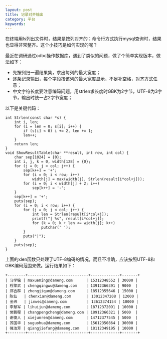 ```yaml
---
layout: post
title: 记录对齐输出
category: 平台
keywords:
---
```


在终端用ls列出文件时，结果是按列对齐的；命令行方式执行mysql查询时，结果也显得非常整齐。这个小技巧是如何实现的呢？

最近在调研通过odbc操作数据库，遇到了类似的问题，做了个简单实现版本，做法如下：

- 先按列扫一遍结果集，求出每列的最大宽度；
- 逐条记录输出，每个字段按该列的最大宽度显示，不足补空格，对齐方式任意；
- 中文字符长度要注意编码问题，用strlen求长度时GBK为2字节，UTF-8为3字节，输出时统一占2字节宽度；

以下是关键代码：

```
int Strlen(const char *s) {
    int i, len;
    for (i = len = 0; s[i]; i++) {
        if (s[i] < 0) i += 2, len += 1;
        len++;
    }
    return len;
}
void ShowResultTable(char **result, int row, int col) {
    char sep[1024] = {0};
    int i, j, k = 0, width[128] = {0};
    for (j = 0; j < col; j++) {
        sep[k++] = '+';
        for (i = 0; i < row; i++)
            width[j] = max(width[j], Strlen(result[i*col+j]));
        for (i = 0; i < width[j] + 2; i++)
            sep[k++] = '-';
    }
    sep[k++] = '+';
    puts(sep);
    for (i = 0; i < row; i++) {
        for (j = 0; j < col; j++) {
            int len = Strlen(result[i*col+j]);
            printf("| %s", result[i*col+j]);
            for (k = 0; k + len <= width[j]; k++)
                putchar(' ');
        }
        puts("|");
    }
    puts(sep);
}
```

上面的xlen函数只处理了UTF-8编码的情况，而且不准确，应该按照UTF-8和GBK编码范围来做。运行结果如下：

```
+--------+---------------------------+-------------+-------+
| 马学铭 | maxueming@dameng.com      | 15312348552 | 30000 |
| 程擎武 | chengqingwu@dameng.com    | 13912366391 | 9000  |
| 郑吉群 | zhengjiqun@dameng.com     | 18512355646 | 15000 |
| 陈仙   | chenxian@dameng.com       | 13012347208 | 12000 |
| 金纬   | jinwei@dameng.com         | 13612374154 | 10000 |
| 李慧军 | lihuijun@dameng.com       | 18712372091 | 10000 |
| 常鹏程 | changpengcheng@dameng.com | 18912366321 | 5000  |
| 谢俊人 | xiejunren@dameng.com      | 14712377545 | 5000  |
| 苏国华 | suguohua@dameng.com       | 15612350864 | 30000 |
| 强洁芳 | qiangjiefang@dameng.com   | 18112349195 | 10000 |
+--------+---------------------------+-------------+-------+
```
